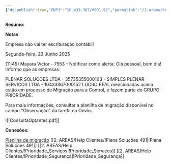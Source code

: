 ```yaml
---
{"dg-publish":true,"CNPJ":"10.433.367/0001-52","permalink":"/2-areas/help-clientes/plenar-servicos-492/","dgPassFrontmatter":true,"created":"2025-07-01T13:53:27.914-03:00","updated":"2025-07-11T09:27:18.307-03:00"}
---
```


**Resumo:**


**Notas**

Empresa não vai ter escrituração contábil!



Segunda-feira, 23 Junho 2025
 
(11:45) Mayara Víctor - 7553 - Notificar como alerta: Olá pessoal, bom dia!
Informo que as empresas:

PLENAR SOLUCOES LTDA - 35735355000103 - SIMPLES
PLENAR SERVICOS LTDA - 10433367000152  LUCRO REAL
mencionadas acima estão em processo de Migração para a Control, e fazem parte do GRUPO PRIORIDADE. 

Para mais informações, consultar a planilha de migração disponível no campo "Observação" da tarefa no Onvio.


![[ConsultaOptantes.pdf]]

**Conexões:**

[Planilha de migração](https://docs.google.com/spreadsheets/d/1sI70WlJbrCVgmJFaiPQBN4GtTGfJ_Mnl_Xf7HPehul4/edit?gid=1978312704#gid=1978312704)
[[2. AREAS/Help Clientes/!Plena Soluções 491\|!Plena Soluções 491]]
[[2. AREAS/Help Clientes/!Prioridade_Serviços\|!Prioridade_Serviços]]
[[2. AREAS/Help Clientes/!Prioridade_Segurança\|!Prioridade_Segurança]]
